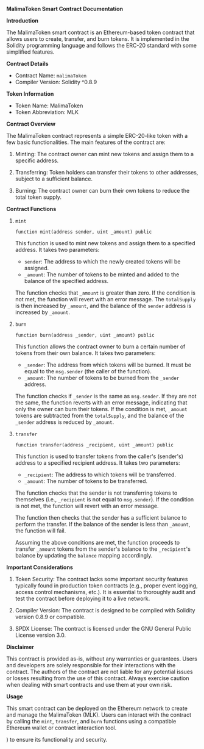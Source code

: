 **MalimaToken Smart Contract Documentation**

**Introduction**

The MalimaToken smart contract is an Ethereum-based token contract that allows users to create, transfer, and burn tokens. It is implemented in the Solidity programming language and follows the ERC-20 standard with some simplified features.

**Contract Details**

- Contract Name: `malimaToken`
- Compiler Version: Solidity ^0.8.9

**Token Information**

- Token Name: MalimaToken
- Token Abbreviation: MLK

**Contract Overview**

The MalimaToken contract represents a simple ERC-20-like token with a few basic functionalities. The main features of the contract are:

1. Minting: The contract owner can mint new tokens and assign them to a specific address.

2. Transferring: Token holders can transfer their tokens to other addresses, subject to a sufficient balance.

3. Burning: The contract owner can burn their own tokens to reduce the total token supply.

**Contract Functions**

1. `mint`
   ```
   function mint(address sender, uint _amount) public
   ```
   This function is used to mint new tokens and assign them to a specified address. It takes two parameters:
   - `sender`: The address to which the newly created tokens will be assigned.
   - `_amount`: The number of tokens to be minted and added to the balance of the specified address.

   The function checks that `_amount` is greater than zero. If the condition is not met, the function will revert with an error message. The `totalSupply` is then increased by `_amount`, and the balance of the `sender` address is increased by `_amount`.

2. `burn`
   ```
   function burn(address _sender, uint _amount) public
   ```
   This function allows the contract owner to burn a certain number of tokens from their own balance. It takes two parameters:
   - `_sender`: The address from which tokens will be burned. It must be equal to the `msg.sender` (the caller of the function).
   - `_amount`: The number of tokens to be burned from the `_sender` address.

   The function checks if `_sender` is the same as `msg.sender`. If they are not the same, the function reverts with an error message, indicating that only the owner can burn their tokens. If the condition is met, `_amount` tokens are subtracted from the `totalSupply`, and the balance of the `_sender` address is reduced by `_amount`.

3. `transfer`
   ```
   function transfer(address _recipient, uint _amount) public
   ```
   This function is used to transfer tokens from the caller's (sender's) address to a specified recipient address. It takes two parameters:
   - `_recipient`: The address to which tokens will be transferred.
   - `_amount`: The number of tokens to be transferred.

   The function checks that the sender is not transferring tokens to themselves (i.e., `_recipient` is not equal to `msg.sender`). If the condition is not met, the function will revert with an error message.

   The function then checks that the sender has a sufficient balance to perform the transfer. If the balance of the sender is less than `_amount`, the function will fail.

   Assuming the above conditions are met, the function proceeds to transfer `_amount` tokens from the sender's balance to the `_recipient`'s balance by updating the `balance` mapping accordingly.

**Important Considerations**

1. Token Security: The contract lacks some important security features typically found in production token contracts (e.g., proper event logging, access control mechanisms, etc.). It is essential to thoroughly audit and test the contract before deploying it to a live network.

2. Compiler Version: The contract is designed to be compiled with Solidity version 0.8.9 or compatible.

3. SPDX License: The contract is licensed under the GNU General Public License version 3.0.

**Disclaimer**

This contract is provided as-is, without any warranties or guarantees. Users and developers are solely responsible for their interactions with the contract. The authors of the contract are not liable for any potential issues or losses resulting from the use of this contract. Always exercise caution when dealing with smart contracts and use them at your own risk.

**Usage**

This smart contract can be deployed on the Ethereum network to create and manage the MalimaToken (MLK). Users can interact with the contract by calling the `mint`, `transfer`, and `burn` functions using a compatible Ethereum wallet or contract interaction tool.

) to ensure its functionality and security.
